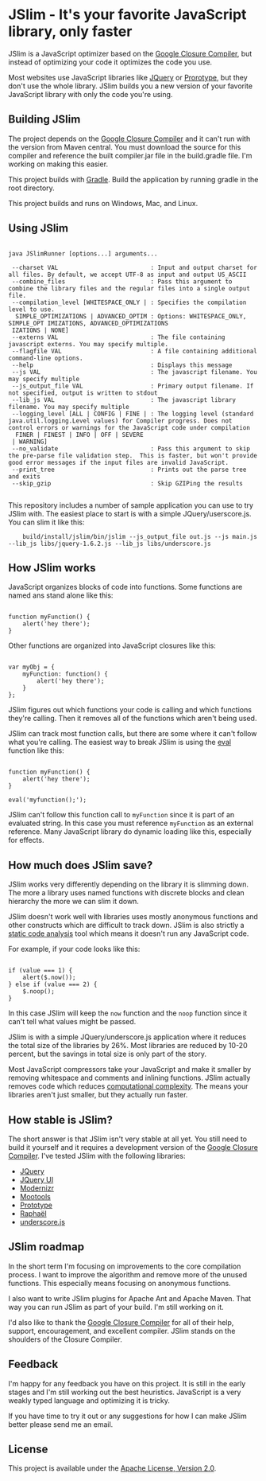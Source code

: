 ﻿JSlim - It's your favorite JavaScript library, only faster
==================================================

JSlim is a JavaScript optimizer based on the [Google Closure Compiler](http://code.google.com/closure/compiler/), but instead of optimizing your code it optimizes the code you use.  

Most websites use JavaScript libraries like [JQuery](http://jquery.com/) or [Prorotype](http://www.prototypejs.org/), but they don't use the whole library.  JSlim builds you a new version of your favorite JavaScript library with only the code you're using.

Building JSlim
--------------------------------------

The project depends on the [Google Closure Compiler](http://code.google.com/closure/compiler/) and it can't run with the version from Maven central.  You must download the source for this compiler and reference the built compiler.jar file in the build.gradle file.  I'm working on making this easier.

This project builds with [Gradle](http://www.gradle.org).  Build the application by running gradle in the root directory.

This project builds and runs on Windows, Mac, and Linux.

Using JSlim
--------------------------------------

<pre><code>
java JSlimRunner [options...] arguments...

 --charset VAL                          : Input and output charset for all files. By default, we accept UTF-8 as input and output US_ASCII
 --combine_files                        : Pass this argument to combine the library files and the regular files into a single output file.
 --compilation_level [WHITESPACE_ONLY | : Specifies the compilation level to use. 
  SIMPLE_OPTIMIZATIONS | ADVANCED_OPTIM : Options: WHITESPACE_ONLY, SIMPLE_OPT IMIZATIONS, ADVANCED_OPTIMIZATIONS
 IZATIONS | NONE]                       
 --externs VAL                          : The file containing javascript externs. You may specify multiple.
 --flagfile VAL                         : A file containing additional command-line options.
 --help                                 : Displays this message
 --js VAL                               : The javascript filename. You may specify multiple
 --js_output_file VAL                   : Primary output filename. If not specified, output is written to stdout
 --lib_js VAL                           : The javascript library filename. You may specify multiple
 --logging_level [ALL | CONFIG | FINE | : The logging level (standard java.util.logging.Level values) for Compiler progress. Does not control errors or warnings for the JavaScript code under compilation
  FINER | FINEST | INFO | OFF | SEVERE  
 | WARNING]                              
 --no_validate                          : Pass this argument to skip the pre-parse file validation step.  This is faster, but won't provide good error messages if the input files are invalid JavaScript.
 --print_tree                           : Prints out the parse tree and exits
 --skip_gzip                            : Skip GZIPing the results

</code></pre>

This repository includes a number of sample application you can use to try JSlim with.  The easiest place to start is with a simple JQuery/userscore.js.  You can slim it like this:

        build/install/jslim/bin/jslim --js_output_file out.js --js main.js --lib_js libs/jquery-1.6.2.js --lib_js libs/underscore.js

How JSlim works
--------------------------------------

JavaScript organizes blocks of code into functions.  Some functions are named ans stand alone like this:

<pre><code>
function myFunction() {
    alert('hey there');
}
</code></pre>

Other functions are organized into JavaScript closures like this:

<pre><code>
var myObj = {
    myFunction: function() {
        alert('hey there');
    }
};
</code></pre>

JSlim figures out which functions your code is calling and which functions they're calling.  Then it removes all of the functions which aren't being used.  

JSlim can track most function calls, but there are some where it can't follow what you're calling.  The easiest way to break JSlim is using the [eval](http://en.wikipedia.org/wiki/Eval#JavaScript) function like this:

<pre><code>
function myFunction() {
    alert('hey there');
}

eval('myfunction();');
</code></pre>

JSlim can't follow this function call to `myFunction` since it is part of an evaluated string.  In this case you must reference `myFunction` as an external reference.  Many JavaScript library do dynamic loading like this, especially for effects.

How much does JSlim save?
--------------------------------------

JSlim works very differently depending on the library it is slimming down.  The more a library uses named functions with discrete blocks and clean hierarchy the more we can slim it down.  

JSlim doesn't work well with libraries uses mostly anonymous functions and other constructs which are difficult to track down.  JSlim is also strictly a [static code analysis](http://en.wikipedia.org/wiki/Static_code_analysis) tool which means it doesn't run any JavaScript code.  

For example, if your code looks like this:

<pre><code>
if (value === 1) {
    alert($.now());
} else if (value === 2) {
    $.noop();
}
</code></pre>

In this case JSlim will keep the `now` function and the `noop` function since it can't tell what values might be passed.  

JSlim is with a simple JQuery/underscore.js application where it reduces the total size of the libraries by 26%.  Most libraries are reduced by 10-20 percent, but the savings in total size is only part of the story.

Most JavaScript compressors take your JavaScript and make it smaller by removing whitespace and comments and inlining functions.  JSlim actually removes code which reduces [computational complexity](http://en.wikipedia.org/wiki/Computational_complexity_theory).  The means your libraries aren't just smaller, but they actually run faster.

How stable is JSlim?
--------------------------------------

The short answer is that JSlim isn't very stable at all yet.  You still need to build it yourself and it requires a development version of the [Google Closure Compiler](http://code.google.com/closure/compiler/).  I've tested JSlim with the following libraries:

* [JQuery](http://jquery.com/)
* [JQuery UI](http://jqueryui.com/)
* [Modernizr](http://www.modernizr.com/)
* [Mootools](http://mootools.net/)
* [Prototype](http://www.prototypejs.org/)
* [Raphaël](http://raphaeljs.com/)
* [underscore.js](http://documentcloud.github.com/underscore/)

JSlim roadmap
--------------------------------------

In the short term I'm focusing on improvements to the core compilation process.  I want to improve the algorithm and remove more of the unused functions.  This especially means focusing on anonymous functions.

I also want to write JSlim plugins for Apache Ant and Apache Maven.  That way you can run JSlim as part of your build.  I'm still working on it.

I'd also like to thank the [Google Closure Compiler](http://code.google.com/closure/compiler/) for all of their help, support, encouragement, and excellent compiler.  JSlim stands on the shoulders of the Closure Compiler.

Feedback
--------------------------------------

I'm happy for any feedback you have on this project.  It is still in the early stages and I'm still working out the best heuristics.  JavaScript is a very weakly typed language and optimizing it is tricky.  

If you have time to try it out or any suggestions for how I can make JSlim better please send me an email.

License
--------------------------------------

This project is available under the [Apache License, Version 2.0](http://www.apache.org/licenses/LICENSE-2.0.html).
